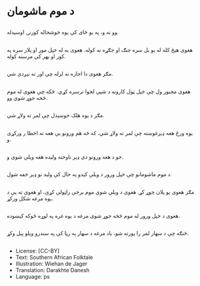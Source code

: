 # د موم ماشومان

##
وو نه و، په یو ځای کې یوه خوشحاله کورنۍ اوسېدله.

##
هغوی هیڅ کله له یو بل سره جنګ او جګړه نه کوله. هغوی به له خپل مور او پلار سره په کور او بهر کې مرسته کوله.

##
مګر هغوی دا اجازه نه لرله چې اور ته نېږدې شي.

##
هغوی مجبور ول چې خپل ټول کارونه د شپې لخوا ترسره کړي. ځکه چې هغوی له موم څخه جوړ شوي وو.

##
مګر د یوه هلک خوښېدل چې لمر ته ولاړ شي.

##
یوه ورځ هغه ډېرغوښته چې لمر ته ولاړ شي، که څه هم ورونو ېې هغه ته اخطا ر ورکړی و.

##

خو د هغه ورونو دى ډېر ناوخته وليده هغه ویلې شوی و.

##
د موم ماشومانو چې خپل ورور د ویلې کېدو په حال کې ولید نو ډېر خفه شول.

##
مګر هغوی یو پلان جوړ کړ. هغوی د ویلې شوي موم برخې راټولې کړې، او هغوی ته یې د یوه مرغه شکل ورکړ.

##
هغوی د خپل ورور له موم څخه جوړ شوی مرغه د یوه غره په لوړه څوکه کېښوده.

##
څنګه چې د سهار لمر را پورته شو، یاد مرغه د سهار په رڼا کې په سندرو ویلو پيل وکړ.

##
* License: [CC-BY]
* Text: Southern African Folktale
* Illustration: Wiehan de Jager
* Translation: Darakhte Danesh
* Language: ps
